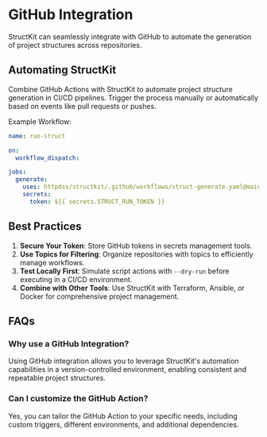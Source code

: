 # GitHub Integration

StructKit can seamlessly integrate with GitHub to automate the generation of project structures across repositories.

## Automating StructKit

Combine GitHub Actions with StructKit to automate project structure generation in CI/CD pipelines. Trigger the process manually or automatically based on events like pull requests or pushes.

Example Workflow:

```yaml
name: run-struct

on:
  workflow_dispatch:

jobs:
  generate:
    uses: httpdss/structkit/.github/workflows/struct-generate.yaml@main
    secrets:
      token: ${{ secrets.STRUCT_RUN_TOKEN }}
```

## Best Practices

1. **Secure Your Token**: Store GitHub tokens in secrets management tools.
2. **Use Topics for Filtering**: Organize repositories with topics to efficiently manage workflows.
3. **Test Locally First**: Simulate script actions with `--dry-run` before executing in a CI/CD environment.
4. **Combine with Other Tools**: Use StructKit with Terraform, Ansible, or Docker for comprehensive project management.

## FAQs

### Why use a GitHub Integration?

Using GitHub integration allows you to leverage StructKit's automation capabilities in a version-controlled environment, enabling consistent and repeatable project structures.

### Can I customize the GitHub Action?

Yes, you can tailor the GitHub Action to your specific needs, including custom triggers, different environments, and additional dependencies.

